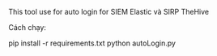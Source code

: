 This tool use for auto login for SIEM Elastic và SIRP TheHive

Cách chạy:

pip install -r requirements.txt
python autoLogin.py
